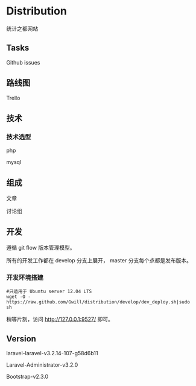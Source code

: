# Distribution

统计之都网站

## Tasks

Github issues

## 路线图

Trello

## 技术

### 技术选型

php

mysql

## 组成

文章

讨论组

## 开发

遵循 git flow 版本管理模型。

所有的开发工作都在 develop 分支上展开， master 分支每个点都是发布版本。

### 开发环境搭建

    #只适用于 Ubuntu server 12.04 LTS
    wget -O - https://raw.github.com/Gwill/distribution/develop/dev_deploy.sh|sudo sh

稍等片刻，访问 http://127.0.0.1:9527/ 即可。

## Version

laravel-laravel-v3.2.14-107-g58d6b11

Laravel-Administrator-v3.2.0

Bootstrap-v2.3.0